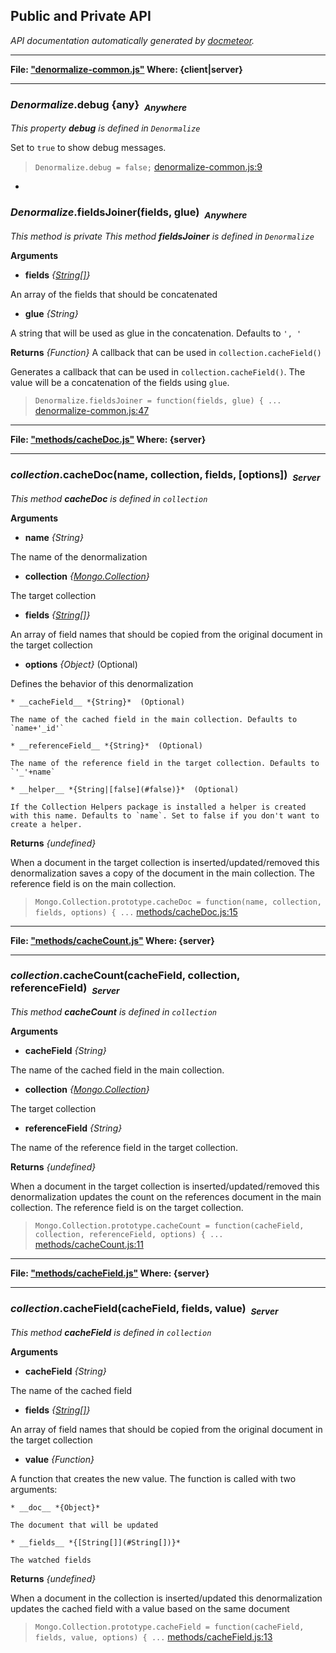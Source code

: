 ## Public and Private API ##

_API documentation automatically generated by [docmeteor](https://github.com/raix/docmeteor)._

***

__File: ["denormalize-common.js"](denormalize-common.js) Where: {client|server}__

***

### <a name="Denormalize.debug"></a>*Denormalize*.debug {any}&nbsp;&nbsp;<sub><i>Anywhere</i></sub> ###

*This property __debug__ is defined in `Denormalize`*


Set to `true` to show debug messages.

> ```Denormalize.debug = false;``` [denormalize-common.js:9](denormalize-common.js#L9)


-

### <a name="Denormalize.fieldsJoiner"></a>*Denormalize*.fieldsJoiner(fields, glue)&nbsp;&nbsp;<sub><i>Anywhere</i></sub> ###

*This method is private*
*This method __fieldsJoiner__ is defined in `Denormalize`*

__Arguments__

* __fields__ *{[String[]](#String[])}*  

 An array of the fields that should be concatenated

* __glue__ *{String}*  

 A string that will be used as glue in the concatenation. Defaults to `', '`


__Returns__  *{Function}*
A callback that can be used in `collection.cacheField()`


Generates a callback that can be used in `collection.cacheField()`. The value will be a concatenation of the fields using `glue`.

> ```Denormalize.fieldsJoiner = function(fields, glue) { ...``` [denormalize-common.js:47](denormalize-common.js#L47)


***

__File: ["methods/cacheDoc.js"](methods/cacheDoc.js) Where: {server}__

***

### <a name="collection.cacheDoc"></a>*collection*.cacheDoc(name, collection, fields, [options])&nbsp;&nbsp;<sub><i>Server</i></sub> ###

*This method __cacheDoc__ is defined in `collection`*

__Arguments__

* __name__ *{String}*  

 The name of the denormalization

* __collection__ *{[Mongo.Collection](#Mongo.Collection)}*  

 The target collection

* __fields__ *{[String[]](#String[])}*  

 An array of field names that should be copied from the original document in the target collection

* __options__ *{Object}*  (Optional)

 Defines the behavior of this denormalization

    * __cacheField__ *{String}*  (Optional)

    The name of the cached field in the main collection. Defaults to `name+'_id'`

    * __referenceField__ *{String}*  (Optional)

    The name of the reference field in the target collection. Defaults to `'_'+name`

    * __helper__ *{String|[false](#false)}*  (Optional)

    If the Collection Helpers package is installed a helper is created with this name. Defaults to `name`. Set to false if you don't want to create a helper.


__Returns__  *{undefined}*


When a document in the target collection is inserted/updated/removed this denormalization saves a copy of the document in the main collection. The reference field is on the main collection.

> ```Mongo.Collection.prototype.cacheDoc = function(name, collection, fields, options) { ...``` [methods/cacheDoc.js:15](methods/cacheDoc.js#L15)


***

__File: ["methods/cacheCount.js"](methods/cacheCount.js) Where: {server}__

***

### <a name="collection.cacheCount"></a>*collection*.cacheCount(cacheField, collection, referenceField)&nbsp;&nbsp;<sub><i>Server</i></sub> ###

*This method __cacheCount__ is defined in `collection`*

__Arguments__

* __cacheField__ *{String}*  

 The name of the cached field in the main collection.

* __collection__ *{[Mongo.Collection](#Mongo.Collection)}*  

 The target collection

* __referenceField__ *{String}*  

 The name of the reference field in the target collection.


__Returns__  *{undefined}*


When a document in the target collection is inserted/updated/removed this denormalization updates the count on the references document in the main collection. The reference field is on the target collection.

> ```Mongo.Collection.prototype.cacheCount = function(cacheField, collection, referenceField, options) { ...``` [methods/cacheCount.js:11](methods/cacheCount.js#L11)


***

__File: ["methods/cacheField.js"](methods/cacheField.js) Where: {server}__

***

### <a name="collection.cacheField"></a>*collection*.cacheField(cacheField, fields, value)&nbsp;&nbsp;<sub><i>Server</i></sub> ###

*This method __cacheField__ is defined in `collection`*

__Arguments__

* __cacheField__ *{String}*  

 The name of the cached field

* __fields__ *{[String[]](#String[])}*  

 An array of field names that should be copied from the original document in the target collection

* __value__ *{Function}*  

 A function that creates the new value. The function is called with two arguments:

    * __doc__ *{Object}*  

    The document that will be updated

    * __fields__ *{[String[]](#String[])}*  

    The watched fields


__Returns__  *{undefined}*


When a document in the collection is inserted/updated this denormalization updates the cached field with a value based on the same document

> ```Mongo.Collection.prototype.cacheField = function(cacheField, fields, value, options) { ...``` [methods/cacheField.js:13](methods/cacheField.js#L13)


